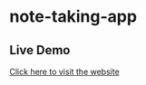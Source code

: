 # note-taking-app

## Live Demo
[Click here to visit the website](https://note-taking-app-six-inky.vercel.app/)
 
